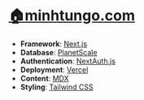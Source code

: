 # [🏠minhtungo.com](https://minhtungo.com/)

- **Framework**: [Next.js](https://nextjs.org/)
- **Database**: [PlanetScale](https://planetscale.com)
- **Authentication**: [NextAuth.js](https://next-auth.js.org)
- **Deployment**: [Vercel](https://vercel.com)
- **Content**: [MDX](https://mdxjs.com/)
- **Styling**: [Tailwind CSS](https://tailwindcss.com)
